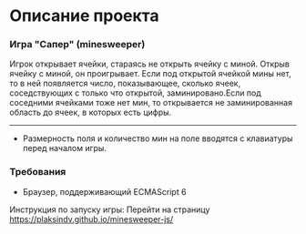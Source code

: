 # Описание проекта
### Игра "Сапер" (minesweeper)
Игрок открывает ячейки, стараясь не открыть ячейку с миной. Открыв ячейку с миной, он проигрывает. Если под открытой ячейкой мины нет, то в ней появляется число, показывающее, сколько ячеек, соседствующих с только что открытой, заминировано.Если под соседними ячейками тоже нет мин, то открывается не заминированная область до ячеек, в которых есть цифры. 
* * *

* Размерность поля и количество мин на поле вводятся с клавиатуры перед началом игры.

### Требования
* Браузер, поддерживающий ECMAScript 6

Инструкция по запуску игры:
Перейти на страницу https://plaksindv.github.io/minesweeper-js/
